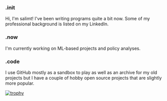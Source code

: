 ### .init
Hi, I'm salimt! I've been writing programs quite a bit now. Some 
of my professional background is listed on my LinkedIn.

### .now
I'm currently working on ML-based projects and policy analyses. 

### .code
I use GitHub mostly as a sandbox to play as well as an archive for my old projects 
but I have a couple of hobby open source projects that are slightly more popular.


[![trophy](https://github-profile-trophy.vercel.app/?username=salimt&theme=onedark&rank=S,AAA)](https://github.com/ryo-ma/github-profile-trophy)

